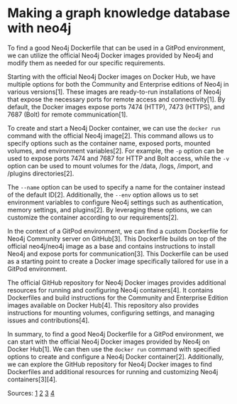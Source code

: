 # Making a graph knowledge database with neo4j

To find a good Neo4j Dockerfile that can be used in a GitPod environment, we can utilize the official Neo4j Docker images provided by Neo4j and modify them as needed for our specific requirements.

Starting with the official Neo4j Docker images on Docker Hub, we have multiple options for both the Community and Enterprise editions of Neo4j in various versions\[1]. These images are ready-to-run installations of Neo4j that expose the necessary ports for remote access and connectivity\[1]. By default, the Docker images expose ports 7474 (HTTP), 7473 (HTTPS), and 7687 (Bolt) for remote communication\[1].

To create and start a Neo4j Docker container, we can use the `docker run` command with the official Neo4j image\[2]. This command allows us to specify options such as the container name, exposed ports, mounted volumes, and environment variables\[2]. For example, the `-p` option can be used to expose ports 7474 and 7687 for HTTP and Bolt access, while the `-v` option can be used to mount volumes for the /data, /logs, /import, and /plugins directories\[2].

The `--name` option can be used to specify a name for the container instead of the default ID\[2]. Additionally, the `--env` option allows us to set environment variables to configure Neo4j settings such as authentication, memory settings, and plugins\[2]. By leveraging these options, we can customize the container according to our requirements\[2].

In the context of a GitPod environment, we can find a custom Dockerfile for Neo4j Community server on GitHub\[3]. This Dockerfile builds on top of the official neo4j/neo4j image as a base and contains instructions to install Neo4j and expose ports for communication\[3]. This Dockerfile can be used as a starting point to create a Docker image specifically tailored for use in a GitPod environment.

The official GitHub repository for Neo4j Docker images provides additional resources for running and configuring Neo4j containers\[4]. It contains Dockerfiles and build instructions for the Community and Enterprise Edition images available on Docker Hub\[4]. This repository also provides instructions for mounting volumes, configuring settings, and managing issues and contributions\[4].

In summary, to find a good Neo4j Dockerfile for a GitPod environment, we can start with the official Neo4j Docker images provided by Neo4j on Docker Hub\[1]. We can then use the `docker run` command with specified options to create and configure a Neo4j Docker container\[2]. Additionally, we can explore the GitHub repository for Neo4j Docker images to find Dockerfiles and additional resources for running and customizing Neo4j containers\[3]\[4].

Sources: [1](https://neo4j.com/developer/docker/) [2](https://neo4j.com/developer/docker-run-neo4j/) [3](https://github.com/kbastani/docker-neo4j/blob/master/Dockerfile) [4](https://github.com/neo4j/docker-neo4j)
